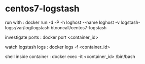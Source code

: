 # centos7-logstash

run with            : docker run -d -P -h loghost --name loghost -v logstash-logs:/var/log/logstash btooncall/centos7-logstash

investigate ports   : docker port &lt;container_id&gt;

watch logstash logs : docker logs -f &lt;container_id&gt;

shell inside container :  docker exec -it &lt;container_id&gt; /bin/bash
